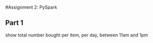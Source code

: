 #Assignment 2: PySpark

## Part 1 

show total number bought per item, per day, between 11am and 1pm